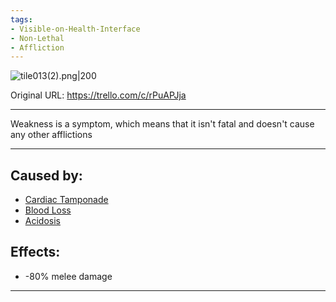 ```yaml
---
tags:
- Visible-on-Health-Interface
- Non-Lethal
- Affliction
---
```


![tile013(2).png\|200](/Symptoms/Weakness%20-%20Attachments/6718845db30472d958dd7a99.png)

Original URL: https://trello.com/c/rPuAPJja

---

Weakness is a symptom, which means that it isn't fatal and doesn't cause any other afflictions

---

## Caused by:

- [Cardiac Tamponade](../Heart/Cardiac%20Tamponade.md)
- [Blood Loss](../Blood/Blood%20Loss.md)
- [Acidosis](../Blood/Acidosis.md)

## Effects:

- -80% melee damage

---

